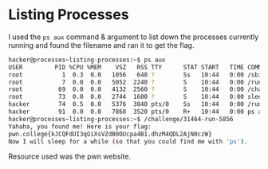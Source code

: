 # Listing Processes
I used the `ps aux` command & argument to list down the processes currently running and found the filename and ran it to get the flag.
```bash
hacker@processes~listing-processes:~$ ps aux
USER         PID %CPU %MEM    VSZ   RSS TTY      STAT START   TIME COMMAND
root           1  0.3  0.0   1056   640 ?        Ss   10:44   0:00 /sbin/docker-init -- /nix/var/nix/profiles/default/bin/dojo-init
root           7  0.0  0.0   5052  2240 ?        S    10:44   0:00 /run/dojo/bin/sleep 6h
root          69  0.0  0.0   4132  2560 ?        S    10:44   0:00 /challenge/31464-run-5856
root          73  0.0  0.0   2744  1600 ?        S    10:44   0:00 sleep 6h
hacker        74  0.5  0.0   5376  3840 pts/0    Ss   10:44   0:00 /run/dojo/bin/ssh-entrypoint
hacker        91  0.0  0.0   7868  3520 pts/0    R+   10:44   0:00 ps aux
hacker@processes~listing-processes:~$ /challenge/31464-run-5856
Yahaha, you found me! Here is your flag:
pwn.college{kJCQFdUI3qGiXsVZdB0OUcpa4B1.dhzM4QDL2AjN0czW}
Now I will sleep for a while (so that you could find me with 'ps').
```
Resource used was the pwn website.
